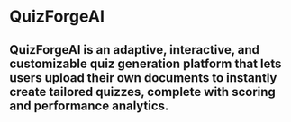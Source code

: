 # QuizForgeAI
## QuizForgeAI is an adaptive, interactive, and customizable quiz generation platform that lets users upload their own documents to instantly create tailored quizzes, complete with scoring and performance analytics.
